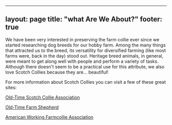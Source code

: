  ---
layout: page
title: "what Are We About?"
footer: true
---

We have been very interested in preserving the farm collie ever since we started researching dog breeds for our hobby farm.
Among the many things that attracted us to the breed, its versatility for diversified farming (like most farms were, back in the day) stood out. Heritage breed animals, in general, were meant to get along well with people and perform a variety of tasks. Although there doesn't seem to be a practical use for this attribute, we also love Scotch Collies because they are... beautiful!

For more information about Scotch Collies you can visit a few of these great sites:

[Old-Time Scotch Collie Association](http://www.scotchcollie.org/)

[Old-Time Farm Shepherd](http://www.oldtimefarmshepherd.org/)

[American Working Farmcollie Association](http://farmcollie.com/)


